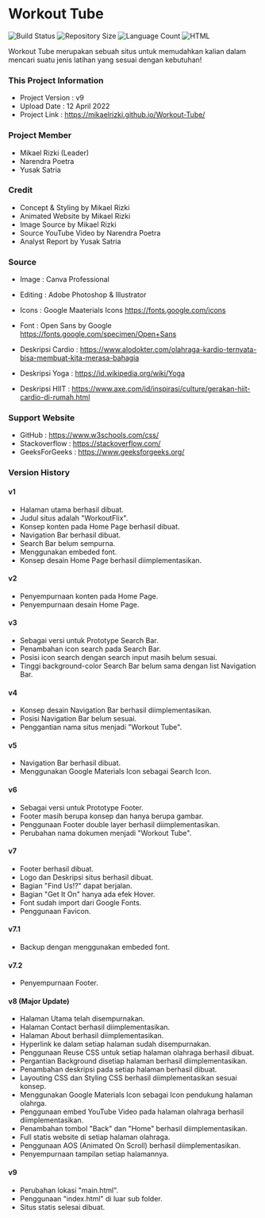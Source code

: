 # Workout Tube
![Build Status](https://img.shields.io/github/workflow/status/mikaelrizki/Workout-Tube/pages%20build%20and%20deployment?style=for-the-badge)
![Repository Size](https://img.shields.io/github/repo-size/mikaelrizki/Workout-Tube?color=orange&style=for-the-badge)
![Language Count](https://img.shields.io/github/languages/count/mikaelrizki/Workout-Tube?color=red&style=for-the-badge)
![HTML](https://img.shields.io/github/languages/top/mikaelrizki/Workout-Tube?color=red&style=for-the-badge)

Workout Tube merupakan sebuah situs untuk memudahkan kalian dalam mencari suatu jenis latihan yang sesuai dengan kebutuhan!

### This Project Information
- Project Version : v9
- Upload Date     : 12 April 2022
- Project Link    : https://mikaelrizki.github.io/Workout-Tube/

### Project Member
- Mikael Rizki (Leader)
- Narendra Poetra
- Yusak Satria

### Credit
- Concept & Styling by Mikael Rizki
- Animated Website by Mikael Rizki
- Image Source by Mikael Rizki
- Source YouTube Video by Narendra Poetra
- Analyst Report by Yusak Satria

### Source
- Image    : Canva Professional
- Editing  : Adobe Photoshop & Illustrator 
- Icons    : Google Maaterials Icons https://fonts.google.com/icons
- Font     : Open Sans by Google https://fonts.google.com/specimen/Open+Sans

- Deskripsi Cardio    : https://www.alodokter.com/olahraga-kardio-ternyata-bisa-membuat-kita-merasa-bahagia
- Deskripsi Yoga      : https://id.wikipedia.org/wiki/Yoga
- Deskripsi HIIT      : https://www.axe.com/id/inspirasi/culture/gerakan-hiit-cardio-di-rumah.html

### Support Website
- GitHub        : https://www.w3schools.com/css/
- Stackoverflow : https://stackoverflow.com/
- GeeksForGeeks : https://www.geeksforgeeks.org/

### Version History
#### v1
- Halaman utama berhasil dibuat.
- Judul situs adalah "WorkoutFlix".
- Konsep konten pada Home Page berhasil dibuat.
- Navigation Bar berhasil dibuat.
- Search Bar belum sempurna.
- Menggunakan embeded font.
- Konsep desain Home Page berhasil diimplementasikan.

#### v2
- Penyempurnaan konten pada Home Page.
- Penyempurnaan desain Home Page.

#### v3
- Sebagai versi untuk Prototype Search Bar.
- Penambahan icon search pada Search Bar.
- Posisi icon search dengan search input masih belum sesuai.
- Tinggi background-color Search Bar belum sama dengan list Navigation Bar.

#### v4
- Konsep desain Navigation Bar berhasil diimplementasikan.
- Posisi Navigation Bar belum sesuai.
- Penggantian nama situs menjadi "Workout Tube".

#### v5
- Navigation Bar berhasil dibuat.
- Menggunakan Google Materials Icon sebagai Search Icon.

#### v6 
- Sebagai versi untuk Prototype Footer.
- Footer masih berupa konsep dan hanya berupa gambar.
- Penggunaan Footer double layer berhasil diimplementasikan.
- Perubahan nama dokumen menjadi "Workout Tube".

#### v7
- Footer berhasil dibuat.
- Logo dan Deskripsi situs berhasil dibuat.
- Bagian "Find Us!?" dapat berjalan.
- Bagian "Get It On" hanya ada efek Hover.
- Font sudah import dari Google Fonts.
- Penggunaan Favicon.

#### v7.1
- Backup dengan menggunakan embeded font.

#### v7.2
- Penyempurnaan Footer.

#### v8 (Major Update)
- Halaman Utama telah disempurnakan.
- Halaman Contact berhasil diimplementasikan.
- Halaman About berhasil diimplementasikan.
- Hyperlink ke dalam setiap halaman sudah disempurnakan.
- Penggunaan Reuse CSS untuk setiap halaman olahraga berhasil dibuat.
- Pergantian Background disetiap halaman berhasil diimplementasikan.
- Penambahan deskripsi pada setiap halaman berhasil dibuat.
- Layouting CSS dan Styling CSS berhasil diimplementasikan sesuai konsep.
- Menggunakan Google Materials Icon sebagai Icon pendukung halaman olahrga.
- Penggunaan embed YouTube Video pada halaman olahraga berhasil diimplementasikan.
- Penambahan tombol "Back" dan "Home" berhasil diimplementasikan.
- Full statis website di setiap halaman olahraga.
- Penggunaan AOS (Animated On Scroll) berhasil diimplementasikan.
- Penyempurnaan tampilan setiap halamannya.

#### v9
- Perubahan lokasi "main.html".
- Penggunaan "index.html" di luar sub folder.
- Situs statis selesai dibuat.
